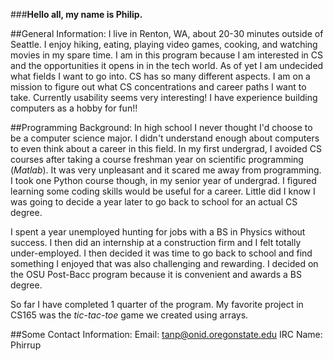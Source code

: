 ###**Hello all, my name is Philip.**

##General Information:
I live in Renton, WA, about 20-30 minutes outside of Seattle. 
I enjoy hiking, eating, playing video games, cooking, and watching movies in my spare time.
I am in this program because I am interested in CS and the opportunities it opens in in the tech world.
As of yet I am undecided what fields I want to go into. CS has so many different aspects. I am on a 
mission to figure out what CS concentrations and career paths I want to take. Currently usability seems
very interesting!
I have experience building computers as a hobby for fun!!

##Programming Background:
In high school I never thought I'd choose to be a computer science major. I didn't understand enough
about computers to even think about a career in this field. In my first undergrad, I avoided CS
courses after taking a course freshman year on scientific programming (*Matlab*). It was very unpleasant
and it scared me away from programming. I took one Python course though, in my senior year of undergrad.
I figured learning some coding skills would be useful for a career. Little did I know I was going to
decide a year later to go back to school for an actual CS degree.

I spent a year unemployed hunting for jobs with a BS in Physics without success. I then did an internship
at a construction firm and I felt totally under-employed. I then decided it was time to go back to school
and find something I enjoyed that was also challenging and rewarding. I decided on the OSU Post-Bacc program
because it is convenient and awards a BS degree.

So far I have completed 1 quarter of the program. My favorite project in CS165 was the *tic-tac-toe* game
we created using arrays.

##Some Contact Information:
Email: tanp@onid.oregonstate.edu
IRC Name: Phirrup
